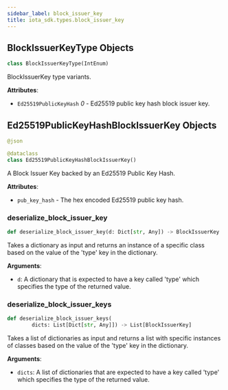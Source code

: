 ```yaml
---
sidebar_label: block_issuer_key
title: iota_sdk.types.block_issuer_key
---
```


## BlockIssuerKeyType Objects

```python
class BlockIssuerKeyType(IntEnum)
```

BlockIssuerKey type variants.

**Attributes**:

- `Ed25519PublicKeyHash` _0_ - Ed25519 public key hash block issuer key.

## Ed25519PublicKeyHashBlockIssuerKey Objects

```python
@json

@dataclass
class Ed25519PublicKeyHashBlockIssuerKey()
```

A Block Issuer Key backed by an Ed25519 Public Key Hash.

**Attributes**:

- `pub_key_hash` - The hex encoded Ed25519 public key hash.

### deserialize\_block\_issuer\_key

```python
def deserialize_block_issuer_key(d: Dict[str, Any]) -> BlockIssuerKey
```

Takes a dictionary as input and returns an instance of a specific class based on the value of the &#x27;type&#x27; key in the dictionary.

**Arguments**:

  * `d`: A dictionary that is expected to have a key called &#x27;type&#x27; which specifies the type of the returned value.

### deserialize\_block\_issuer\_keys

```python
def deserialize_block_issuer_keys(
        dicts: List[Dict[str, Any]]) -> List[BlockIssuerKey]
```

Takes a list of dictionaries as input and returns a list with specific instances of classes based on the value of the &#x27;type&#x27; key in the dictionary.

**Arguments**:

  * `dicts`: A list of dictionaries that are expected to have a key called &#x27;type&#x27; which specifies the type of the returned value.

